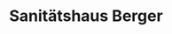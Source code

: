 ---
title: "Sanitätshaus Berger"
url: /giengen-an-der-brenz/sanitaetshaus-berger/
shop: Sanitätshaus
---